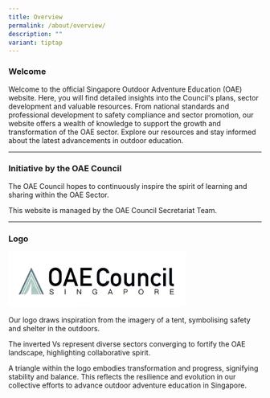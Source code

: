 ```yaml
---
title: Overview
permalink: /about/overview/
description: ""
variant: tiptap
---
```

<h3>Welcome</h3>
<p>Welcome to the official Singapore Outdoor Adventure Education (OAE) website.
Here, you will find detailed insights into the Council's plans, sector
development and valuable resources. From national standards and professional
development to safety compliance and sector promotion, our website offers
a wealth of knowledge to support the growth and transformation of the OAE
sector. Explore our resources and stay informed about the latest advancements
in outdoor education.</p>
<hr>
<h3>Initiative by the OAE Council</h3>
<p>The OAE Council hopes to continuously inspire the spirit of learning and
sharing within the OAE Sector.</p>
<p>This website is managed by the OAE Council Secretariat Team.</p>
<hr>
<h3>Logo</h3>
<div class="isomer-image-wrapper">
<img style="width: 70%;" height="auto" width="100%" alt="The word OAE Council Singapore with depicted with a tent like image as the Council's logo" src="/images/sharper_logo.png">
</div>
<p>Our logo draws inspiration from the imagery of a tent, symbolising safety
and shelter in the outdoors.</p>
<p>The inverted Vs represent diverse sectors converging to fortify the OAE
landscape, highlighting collaborative spirit.</p>
<p>A triangle within the logo embodies transformation and progress, signifying
stability and balance. This reflects the resilience and evolution in our
collective efforts to advance outdoor adventure education in Singapore.</p>
<p></p>